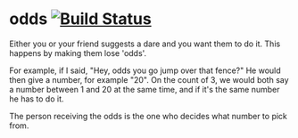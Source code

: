 # odds [![Build Status](https://travis-ci.org/jasonkliu/odds.svg?branch=master)](https://travis-ci.org/jasonkliu/odds)

Either you or your friend suggests a dare and you want them to do it.  This happens by making them lose 'odds'.

For example, if I said, "Hey, odds you go jump over that fence?" He would then give a number, for example "20". On the count of 3, we would both say a number between 1 and 20 at the same time, and if it's the same number he has to do it.

The person receiving the odds is the one who decides what number to pick from.